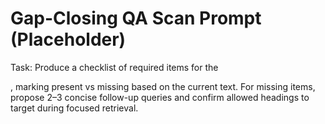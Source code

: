 # Gap-Closing QA Scan Prompt (Placeholder)

Task: Produce a checklist of required items for the <SECTION>, marking present vs missing based on the current text. For missing items, propose 2–3 concise follow-up queries and confirm allowed headings to target during focused retrieval.

